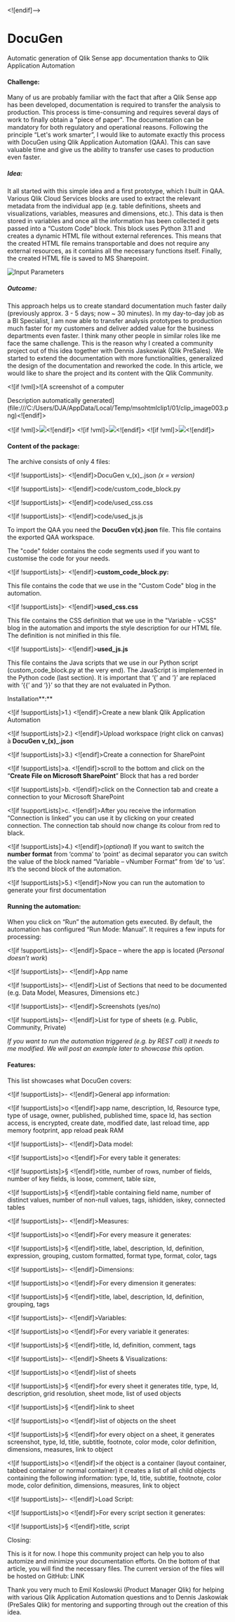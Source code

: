
<![endif]-->

# DocuGen

Automatic generation of Qlik Sense app documentation thanks to Qlik Application Automation

#### Challenge:

Many of us are probably familiar with the fact that after a Qlik Sense app has been developed, documentation is required to transfer the analysis to production. This process is time-consuming and requires several days of work to finally obtain a "piece of paper". The documentation can be mandatory for both regulatory and operational reasons. Following the principle “Let's work smarter”, I would like to automate exactly this process with DocuGen using Qlik Application Automation (QAA). This can save valuable time and give us the ability to transfer use cases to production even faster.

##### Idea:

It all started with this simple idea and a first prototype, which I built in QAA. Various Qlik Cloud Services blocks are used to extract the relevant metadata from the individual app (e.g. table definitions, sheets and visualizations, variables, measures and dimensions, etc.). This data is then stored in variables and once all the information has been collected it gets passed into a “Custom Code” block. This block uses Python 3.11 and creates a dynamic HTML file without external references.  This means that the created HTML file remains transportable and does not require any external resources, as it contains all the necessary functions itself. Finally, the created HTML file is saved to MS Sharepoint.

![Input Parameters](/screenshots/pic1.png)

##### Outcome:

This approach helps us to create standard documentation much faster daily (previously approx. 3 - 5 days; now ~ 30 minutes). In my day-to-day job as a BI Specialist, I am now able to transfer analysis prototypes to production much faster for my customers and deliver added value for the business departments even faster.  I think many other people in similar roles like me face the same challenge. This is the reason why I created a community project out of this idea together with Dennis Jaskowiak (Qlik PreSales). We started to extend the documentation with more functionalities, generalized the design of the documentation and reworked the code. In this article, we would like to share the project and its content with the Qlik Community.

<![if !vml]>![A screenshot of a computer

Description automatically generated](file:///C:/Users/DJA/AppData/Local/Temp/msohtmlclip1/01/clip_image003.png)<![endif]>

<![if !vml]>![](file:///C:/Users/DJA/AppData/Local/Temp/msohtmlclip1/01/clip_image005.png)<![endif]>  <![if !vml]>![](file:///C:/Users/DJA/AppData/Local/Temp/msohtmlclip1/01/clip_image007.png)<![endif]>  <![if !vml]>![](file:///C:/Users/DJA/AppData/Local/Temp/msohtmlclip1/01/clip_image009.png)<![endif]>

#### Content of the package:

The archive consists of only 4 files:

<![if !supportLists]>· <![endif]>DocuGen v_(x)_.json _(x = version)_

<![if !supportLists]>· <![endif]>code/custom_code_block.py

<![if !supportLists]>· <![endif]>code/used_css.css

<![if !supportLists]>· <![endif]>code/used_js.js

To import the QAA you need the **DocuGen v(x).json** file. This file contains the exported QAA workspace.

The "code" folder contains the code segments used if you want to customise the code for your needs.

<![if !supportLists]>· <![endif]>**custom_code_block.py:**

This file contains the code that we use in the "Custom Code" blog in the automation.

<![if !supportLists]>· <![endif]>**used_css.css**

This file contains the CSS definition that we use in the "Variable - vCSS" blog in the automation and imports the style description for our HTML file. The definition is not minified in this file.

<![if !supportLists]>· <![endif]>**used_js.js**

This file contains the Java scripts that we use in our Python script (custom_code_block.py at the very end). The JavaScript is implemented in the Python code (last <script></script> section). It is important that ‘{’ and ‘}’ are replaced with ‘{{’ and ‘}}’ so that they are not evaluated in Python.

Installation**:**

<![if !supportLists]>1.) <![endif]>Create a new blank Qlik Application Automation

<![if !supportLists]>2.) <![endif]>Upload workspace (right click on canvas) à **DocuGen v_(x)_.json**

<![if !supportLists]>3.) <![endif]>Create a connection for SharePoint

<![if !supportLists]>a. <![endif]>scroll to the bottom and click on the “**Create File on Microsoft SharePoint**” Block that has a red border

<![if !supportLists]>b. <![endif]>click on the Connection tab and create a connection to your Microsoft SharePoint

<![if !supportLists]>c. <![endif]>After you receive the information “Connection is linked” you can use it by clicking on your created connection. The connection tab should now change its colour from red to black.

<![if !supportLists]>4.) <![endif]>(_optional_) If you want to switch the **number format** from ‘comma’ to ‘point’ as decimal separator you can switch the value of the block named “Variable – vNumber Format” from ‘de’ to ‘us’. It’s the second block of the automation.

<![if !supportLists]>5.) <![endif]>Now you can run the automation to generate your first documentation

#### Running the automation:

When you click on “Run” the automation gets executed. By default, the automation has configured “Run Mode: Manual”. It requires a few inputs for processing:

<![if !supportLists]>- <![endif]>Space – where the app is located (_Personal doesn’t work_)

<![if !supportLists]>- <![endif]>App name

<![if !supportLists]>- <![endif]>List of Sections that need to be documented (e.g. Data Model, Measures, Dimensions etc.)

<![if !supportLists]>- <![endif]>Screenshots (yes/no)

<![if !supportLists]>- <![endif]>List for type of sheets (e.g. Public, Community, Private)

_If you want to run the automation triggered (e.g. by REST call) it needs to me modified. We will post an example later to showcase this option._

  

#### Features:

This list showcases what DocuGen covers:

<![if !supportLists]>- <![endif]>General app information:

<![if !supportLists]>o <![endif]>app name, description, Id, Resource type, type of usage, owner, published, published time, space Id, has section access, is encrypted, create date, modified date, last reload time, app memory footprint, app reload peak RAM

<![if !supportLists]>- <![endif]>Data model:

<![if !supportLists]>o <![endif]>For every table it generates:

<![if !supportLists]>§ <![endif]>title, number of rows, number of fields, number of key fields, is loose, comment, table size,

<![if !supportLists]>§ <![endif]>table containing field name, number of distinct values, number of non-null values, tags, ishidden, iskey, connected tables

<![if !supportLists]>- <![endif]>Measures:

<![if !supportLists]>o <![endif]>For every measure it generates:

<![if !supportLists]>§ <![endif]>title, label, description, Id, definition, expression, grouping, custom formatted, format type, format, color, tags

<![if !supportLists]>- <![endif]>Dimensions:

<![if !supportLists]>o <![endif]>For every dimension it generates:

<![if !supportLists]>§ <![endif]>title, label, description, Id, definition, grouping, tags

<![if !supportLists]>- <![endif]>Variables:

<![if !supportLists]>o <![endif]>For every variable it generates:

<![if !supportLists]>§ <![endif]>title, Id, definition, comment, tags

<![if !supportLists]>- <![endif]>Sheets & Visualizations:

<![if !supportLists]>o <![endif]>list of sheets

<![if !supportLists]>§ <![endif]>for every sheet it generates title, type, Id, description, grid resolution, sheet mode, list of used objects

<![if !supportLists]>§ <![endif]>link to sheet

<![if !supportLists]>o <![endif]>list of objects on the sheet

<![if !supportLists]>§ <![endif]>for every object on a sheet, it generates screenshot, type, Id, title, subtitle, footnote, color mode, color definition, dimensions, measures, link to object

<![if !supportLists]>o <![endif]>if the object is a container (layout container, tabbed container or normal container) it creates a list of all child objects containing the following information: type, Id, title, subtitle, footnote, color mode, color definition, dimensions, measures, link to object

<![if !supportLists]>- <![endif]>Load Script:

<![if !supportLists]>o <![endif]>For every script section it generates:

<![if !supportLists]>§ <![endif]>title, script

Closing:

This is it for now. I hope this community project can help you to also automize and minimize your documentation efforts. On the bottom of that article, you will find the necessary files. The current version of the files will be hosted on GitHub: LINK

Thank you very much to Emil Koslowski (Product Manager Qlik) for helping with various Qlik Application Automation questions and to Dennis Jaskowiak (PreSales Qlik) for mentoring and supporting through out the creation of this idea.
